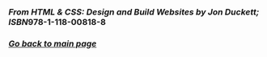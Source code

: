 ### *From HTML & CSS: Design and Build Websites by Jon Duckett; ISBN*978-1-118-00818-8

### [_Go back to main page_](README.md)